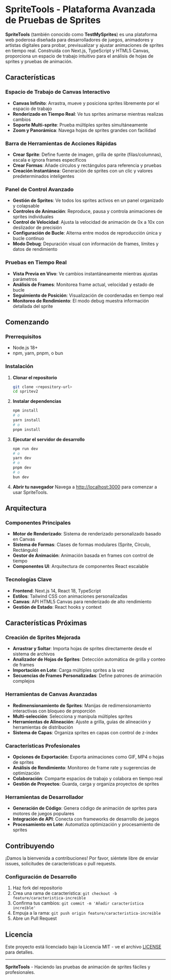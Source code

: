 # SpriteTools - Plataforma Avanzada de Pruebas de Sprites

**SpriteTools** (también conocido como **TestMySprites**) es una plataforma web poderosa diseñada para desarrolladores de juegos, animadores y artistas digitales para probar, previsualizar y ajustar animaciones de sprites en tiempo real. Construida con Next.js, TypeScript y HTML5 Canvas, proporciona un espacio de trabajo intuitivo para el análisis de hojas de sprites y pruebas de animación.

## Características

### **Espacio de Trabajo de Canvas Interactivo**
- **Canvas Infinito**: Arrastra, mueve y posiciona sprites libremente por el espacio de trabajo
- **Renderizado en Tiempo Real**: Ve tus sprites animarse mientras realizas cambios
- **Soporte Multi-sprite**: Prueba múltiples sprites simultáneamente
- **Zoom y Panorámica**: Navega hojas de sprites grandes con facilidad

### **Barra de Herramientas de Acciones Rápidas**
- **Crear Sprite**: Define fuente de imagen, grilla de sprite (filas/columnas), escala e ignora frames específicos
- **Crear Formas**: Añade círculos y rectángulos para referencia y pruebas
- **Creación Instantánea**: Generación de sprites con un clic y valores predeterminados inteligentes

### **Panel de Control Avanzado**
- **Gestión de Sprites**: Ve todos los sprites activos en un panel organizado y colapsable
- **Controles de Animación**: Reproduce, pausa y controla animaciones de sprites individuales
- **Control de Velocidad**: Ajusta la velocidad de animación de 0x a 10x con deslizador de precisión
- **Configuración de Bucle**: Alterna entre modos de reproducción única y bucle continuo
- **Modo Debug**: Depuración visual con información de frames, límites y datos de rendimiento

### **Pruebas en Tiempo Real**
- **Vista Previa en Vivo**: Ve cambios instantáneamente mientras ajustas parámetros
- **Análisis de Frames**: Monitorea frame actual, velocidad y estado de bucle
- **Seguimiento de Posición**: Visualización de coordenadas en tiempo real
- **Monitoreo de Rendimiento**: El modo debug muestra información detallada del sprite

## Comenzando

### Prerrequisitos
- Node.js 18+ 
- npm, yarn, pnpm, o bun

### Instalación

1. **Clonar el repositorio**
   ```bash
   git clone <repository-url>
   cd spritev2
   ```

2. **Instalar dependencias**
   ```bash
   npm install
   # o
   yarn install
   # o
   pnpm install
   ```

3. **Ejecutar el servidor de desarrollo**
   ```bash
   npm run dev
   # o
   yarn dev
   # o
   pnpm dev
   # o
   bun dev
   ```

4. **Abrir tu navegador**
   Navega a [http://localhost:3000](http://localhost:3000) para comenzar a usar SpriteTools.

## Arquitectura

### Componentes Principales
- **Motor de Renderizado**: Sistema de renderizado personalizado basado en Canvas
- **Sistema de Formas**: Clases de formas modulares (Sprite, Círculo, Rectángulo)
- **Gestor de Animación**: Animación basada en frames con control de tiempo
- **Componentes UI**: Arquitectura de componentes React escalable

### Tecnologías Clave
- **Frontend**: Next.js 14, React 18, TypeScript
- **Estilos**: Tailwind CSS con animaciones personalizadas
- **Canvas**: API HTML5 Canvas para renderizado de alto rendimiento
- **Gestión de Estado**: React hooks y context

## Características Próximas

### **Creación de Sprites Mejorada**
- **Arrastrar y Soltar**: Importa hojas de sprites directamente desde el sistema de archivos
- **Analizador de Hojas de Sprites**: Detección automática de grilla y conteo de frames
- **Importación en Lote**: Carga múltiples sprites a la vez
- **Secuencias de Frames Personalizadas**: Define patrones de animación complejos

### **Herramientas de Canvas Avanzadas**
- **Redimensionamiento de Sprites**: Manijas de redimensionamiento interactivas con bloqueo de proporción
- **Multi-selección**: Selecciona y manipula múltiples sprites
- **Herramientas de Alineación**: Ajuste a grilla, guías de alineación y herramientas de distribución
- **Sistema de Capas**: Organiza sprites en capas con control de z-index

### **Características Profesionales**
- **Opciones de Exportación**: Exporta animaciones como GIF, MP4 o hojas de sprites
- **Análisis de Rendimiento**: Monitoreo de frame rate y sugerencias de optimización
- **Colaboración**: Comparte espacios de trabajo y colabora en tiempo real
- **Gestión de Proyectos**: Guarda, carga y organiza proyectos de sprites

### **Herramientas de Desarrollador**
- **Generación de Código**: Genera código de animación de sprites para motores de juegos populares
- **Integración de API**: Conecta con frameworks de desarrollo de juegos
- **Procesamiento en Lote**: Automatiza optimización y procesamiento de sprites

## Contribuyendo

¡Damos la bienvenida a contribuciones! Por favor, siéntete libre de enviar issues, solicitudes de características o pull requests.

### Configuración de Desarrollo
1. Haz fork del repositorio
2. Crea una rama de característica: `git checkout -b feature/caracteristica-increible`
3. Confirma tus cambios: `git commit -m 'Añadir característica increíble'`
4. Empuja a la rama: `git push origin feature/caracteristica-increible`
5. Abre un Pull Request

## Licencia

Este proyecto está licenciado bajo la Licencia MIT - ve el archivo [LICENSE](LICENSE) para detalles.

---

**SpriteTools** - Haciendo las pruebas de animación de sprites fáciles y profesionales.
